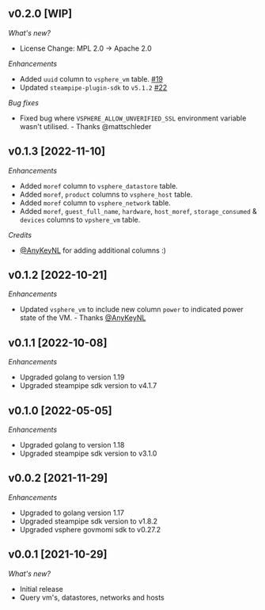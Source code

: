 ## v0.2.0 [WIP]

_What's new?_

- License Change: MPL 2.0 -> Apache 2.0

_Enhancements_

- Added `uuid` column to `vsphere_vm` table. [#19](https://github.com/theapsgroup/steampipe-plugin-vsphere/issues/19)
- Updated `steampipe-plugin-sdk` to `v5.1.2` [#22](https://github.com/theapsgroup/steampipe-plugin-vsphere/issues/22)

_Bug fixes_

- Fixed bug where `VSPHERE_ALLOW_UNVERIFIED_SSL` environment variable wasn't utilised. - Thanks @mattschleder

## v0.1.3 [2022-11-10]

_Enhancements_
- Added `moref` column to `vsphere_datastore` table.
- Added `moref`, `product` columns to `vsphere_host` table.
- Added `moref` column to `vsphere_network` table.
- Added `moref`, `guest_full_name`, `hardware`, `host_moref`, `storage_consumed` & `devices` columns to `vpshere_vm` table.

_Credits_
- [@AnyKeyNL](https://github.com/AnykeyNL) for adding additional columns :)

## v0.1.2 [2022-10-21]

_Enhancements_
- Updated `vsphere_vm` to include new column `power` to indicated power state of the VM. - Thanks [@AnyKeyNL](https://github.com/AnykeyNL) 

## v0.1.1 [2022-10-08]

_Enhancements_
- Upgraded golang to version 1.19
- Upgraded steampipe sdk version to v4.1.7

## v0.1.0 [2022-05-05]

_Enhancements_
- Upgraded golang to version 1.18
- Upgraded steampipe sdk version to v3.1.0

## v0.0.2 [2021-11-29]

_Enhancements_
- Upgraded to golang version 1.17
- Upgraded steampipe sdk version to v1.8.2
- Upgraded vsphere govmomi sdk to v0.27.2

## v0.0.1 [2021-10-29]

_What's new?_

- Initial release
- Query vm's, datastores, networks and hosts
